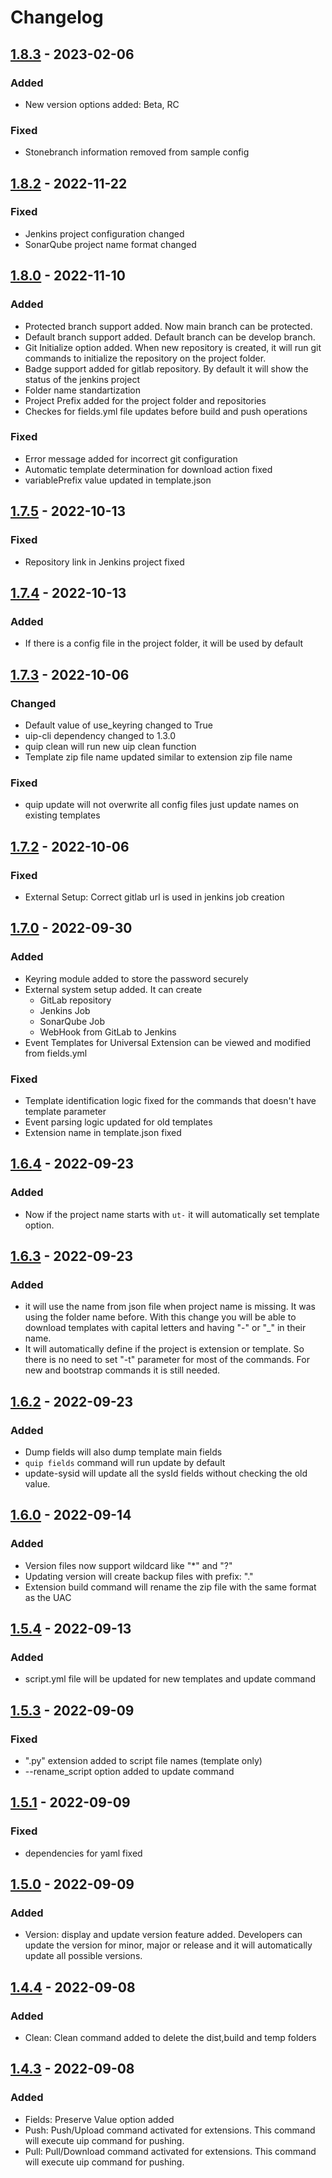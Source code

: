 # Changelog

## [1.8.3] - 2023-02-06
[1.8.3]: https://pypi.org/project/quip-cli/1.8.3/
### Added
- New version options added: Beta, RC
### Fixed
- Stonebranch information removed from sample config

## [1.8.2] - 2022-11-22
[1.8.2]: https://pypi.org/project/quip-cli/1.8.2/
### Fixed
- Jenkins project configuration changed
- SonarQube project name format changed

## [1.8.0] - 2022-11-10
[1.8.0]: https://pypi.org/project/quip-cli/1.8.0/
### Added
- Protected branch support added. Now main branch can be protected.
- Default branch support added. Default branch can be develop branch.
- Git Initialize option added. When new repository is created, it will run git commands to initialize the repository on the project folder.
- Badge support added for gitlab repository. By default it will show the status of the jenkins project
- Folder name standartization
- Project Prefix added for the project folder and repositories
- Checkes for fields.yml file updates before build and push operations
### Fixed
- Error message added for incorrect git configuration
- Automatic template determination for download action fixed
- variablePrefix value updated in template.json

## [1.7.5] - 2022-10-13
[1.7.5]: https://pypi.org/project/quip-cli/1.7.5/
### Fixed
- Repository link in Jenkins project fixed


## [1.7.4] - 2022-10-13
[1.7.4]: https://pypi.org/project/quip-cli/1.7.4/
### Added
- If there is a config file in the project folder, it will be used by default

## [1.7.3] - 2022-10-06
[1.7.3]: https://pypi.org/project/quip-cli/1.7.3/
### Changed
- Default value of use_keyring changed to True
- uip-cli dependency changed to 1.3.0
- quip clean will run new uip clean function
- Template zip file name updated similar to extension zip file name
### Fixed
- quip update will not overwrite all config files just update names on existing templates

## [1.7.2] - 2022-10-06
[1.7.2]: https://pypi.org/project/quip-cli/1.7.2/
### Fixed
- External Setup: Correct gitlab url is used in jenkins job creation

## [1.7.0] - 2022-09-30
[1.7.0]: https://pypi.org/project/quip-cli/1.7.0/
### Added
- Keyring module added to store the password securely
- External system setup added. It can create 
    * GitLab repository
    * Jenkins Job
    * SonarQube Job
    * WebHook from GitLab to Jenkins
- Event Templates for Universal Extension can be viewed and modified from fields.yml

### Fixed
- Template identification logic fixed for the commands that doesn't have template parameter
- Event parsing logic updated for old templates
- Extension name in template.json fixed

## [1.6.4] - 2022-09-23
[1.6.4]: https://pypi.org/project/quip-cli/1.6.4/
### Added
- Now if the project name starts with `ut-` it will automatically set
template option.

## [1.6.3] - 2022-09-23
[1.6.3]: https://pypi.org/project/quip-cli/1.6.3/
### Added
- it will use the name from json file when project name is missing. It
was using the folder name before. With this change you will be
able to download templates with capital letters and having "-"
or "_" in their name.
- It will automatically define if the project is extension or template.
So there is no need to set "-t" parameter for most of the commands.
For new and bootstrap commands it is still needed.

## [1.6.2] - 2022-09-23
[1.6.2]: https://pypi.org/project/quip-cli/1.6.2/
### Added
- Dump fields will also dump template main fields
- `quip fields` command will run update by default
- update-sysid will update all the sysId fields without checking the old value.

## [1.6.0] - 2022-09-14
[1.6.0]: https://pypi.org/project/quip-cli/1.6.0/
### Added
- Version files now support wildcard like "*" and "?"
- Updating version will create backup files with prefix: "." 
- Extension build command will rename the zip file with the same format as the UAC


## [1.5.4] - 2022-09-13
[1.5.4]: https://pypi.org/project/quip-cli/1.5.4/
### Added
- script.yml file will be updated for new templates and update command

## [1.5.3] - 2022-09-09
### Fixed
- ".py" extension added to script file names (template only)
- --rename_script option added to update command

## [1.5.1] - 2022-09-09
### Fixed
- dependencies for yaml fixed

## [1.5.0] - 2022-09-09
### Added
- Version: display and update version feature added. Developers can update the version for minor, major or release 
and it will automatically update all possible versions.

## [1.4.4] - 2022-09-08
### Added
- Clean: Clean command added to delete the dist,build and temp folders

## [1.4.3] - 2022-09-08
### Added
- Fields: Preserve Value option added
- Push: Push/Upload command activated for extensions. This command will execute uip command for pushing.
- Pull: Pull/Download command activated for extensions. This command will execute uip command for pushing.


[1.4.3]: https://pypi.org/project/quip-cli/1.4.3/
[1.4.4]: https://pypi.org/project/quip-cli/1.4.4/
[1.5.0]: https://pypi.org/project/quip-cli/1.5.0/
[1.5.1]: https://pypi.org/project/quip-cli/1.5.1/
[1.5.3]: https://pypi.org/project/quip-cli/1.5.3/
